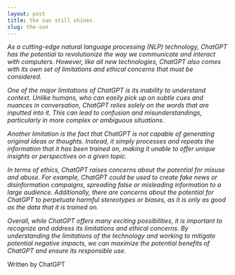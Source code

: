 ```yaml
---
layout: post
title: the sun still shines
slug: the-sun
---
```


*As a cutting-edge natural language processing (NLP) technology, ChatGPT has the potential to revolutionize the way we communicate and interact with computers. However, like all new technologies, ChatGPT also comes with its own set of limitations and ethical concerns that must be considered.*

*One of the major limitations of ChatGPT is its inability to understand context. Unlike humans, who can easily pick up on subtle cues and nuances in conversation, ChatGPT relies solely on the words that are inputted into it. This can lead to confusion and misunderstandings, particularly in more complex or ambiguous situations.*

*Another limitation is the fact that ChatGPT is not capable of generating original ideas or thoughts. Instead, it simply processes and repeats the information that it has been trained on, making it unable to offer unique insights or perspectives on a given topic.*

*In terms of ethics, ChatGPT raises concerns about the potential for misuse and abuse. For example, ChatGPT could be used to create fake news or disinformation campaigns, spreading false or misleading information to a large audience. Additionally, there are concerns about the potential for ChatGPT to perpetuate harmful stereotypes or biases, as it is only as good as the data that it is trained on.*

*Overall, while ChatGPT offers many exciting possibilities, it is important to recognize and address its limitations and ethical concerns. By understanding the limitations of the technology and working to mitigate potential negative impacts, we can maximize the potential benefits of ChatGPT and ensure its responsible use.*

Written by ChatGPT
